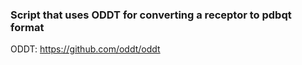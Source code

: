 ### Script that uses ODDT for converting a receptor to pdbqt format

ODDT: https://github.com/oddt/oddt
